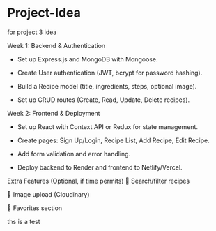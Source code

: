 # Project-Idea
for project 3 idea

Week 1: Backend & Authentication

- Set up Express.js and MongoDB with Mongoose.

- Create User authentication (JWT, bcrypt for password hashing).

- Build a Recipe model (title, ingredients, steps, optional image).

- Set up CRUD routes (Create, Read, Update, Delete recipes).


Week 2: Frontend & Deployment

- Set up React with Context API or Redux for state management.

- Create pages: Sign Up/Login, Recipe List, Add Recipe, Edit Recipe.

-  Add form validation and error handling.

- Deploy backend to Render and frontend to Netlify/Vercel.


Extra Features (Optional, if time permits)
🔹 Search/filter recipes

🔹 Image upload (Cloudinary)

🔹 Favorites section

ths is a test
